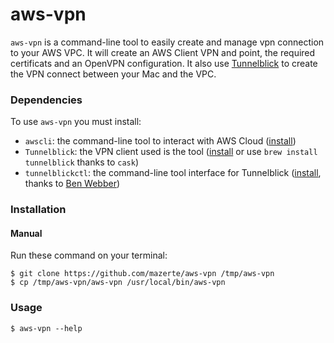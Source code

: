 # aws-vpn

`aws-vpn` is a command-line tool to easily create and manage vpn connection to your AWS VPC. It will create an AWS Client VPN and point, the required certificats and an OpenVPN configuration. It also use [Tunnelblick](https://tunnelblick.net/) to create the VPN connect between your Mac and the VPC.

### Dependencies

To use `aws-vpn` you must install:

* `awscli`: the command-line tool to interact with AWS Cloud ([install](https://docs.aws.amazon.com/cli/latest/userguide/getting-started-install.html))
* `Tunnelblick`: the VPN client used is the tool ([install](https://tunnelblick.net/) or use `brew install tunnelblick` thanks to `cask`)
* `tunnelblickctl`: the command-line tool interface for Tunnelblick ([install](https://github.com/benwebber/tunnelblickctl), thanks to [Ben Webber](https://github.com/benwebber))

### Installation

#### Manual

Run these command on your terminal:

```
$ git clone https://github.com/mazerte/aws-vpn /tmp/aws-vpn
$ cp /tmp/aws-vpn/aws-vpn /usr/local/bin/aws-vpn
```

### Usage

```
$ aws-vpn --help
```
